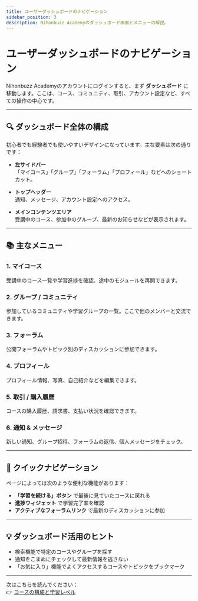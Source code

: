 ```yaml
---
title: ユーザーダッシュボードのナビゲーション
sidebar_position: 3
description: Nihonbuzz Academyのダッシュボード画面とメニューの解説。
---
```


# ユーザーダッシュボードのナビゲーション

Nihonbuzz Academyのアカウントにログインすると、まず **ダッシュボード** に移動します。ここは、コース、コミュニティ、取引、アカウント設定など、すべての操作の中心です。

---

## 🔍 ダッシュボード全体の構成

初心者でも経験者でも使いやすいデザインになっています。主な要素は次の通りです：

- **左サイドバー**  
  「マイコース」「グループ」「フォーラム」「プロフィール」などへのショートカット。

- **トップヘッダー**  
  通知、メッセージ、アカウント設定へのアクセス。

- **メインコンテンツエリア**  
  受講中のコース、参加中のグループ、最新のお知らせなどが表示されます。

---

## 📚 主なメニュー

### 1. **マイコース**  
受講中のコース一覧や学習進捗を確認、途中のモジュールを再開できます。

### 2. **グループ / コミュニティ**  
参加しているコミュニティや学習グループの一覧。ここで他のメンバーと交流できます。

### 3. **フォーラム**  
公開フォーラムやトピック別のディスカッションに参加できます。

### 4. **プロフィール**  
プロフィール情報、写真、自己紹介などを編集できます。

### 5. **取引 / 購入履歴**  
コースの購入履歴、請求書、支払い状況を確認できます。

### 6. **通知 & メッセージ**  
新しい通知、グループ招待、フォーラムの返信、個人メッセージをチェック。

---

## 🧭 クイックナビゲーション

ページによっては次のような便利な機能があります：

- **「学習を続ける」ボタン** で最後に見ていたコースに戻れる  
- **進捗ウィジェット** で学習完了率を確認  
- **アクティブなフォーラムリンク** で最新のディスカッションに参加  

---

## 💡 ダッシュボード活用のヒント

- 検索機能で特定のコースやグループを探す  
- 通知をこまめにチェックして最新情報を逃さない  
- 「お気に入り」機能でよくアクセスするコースやトピックをブックマーク  

---

次はこちらを読んでください：  
👉 [コースの構成と学習レベル](./struktur-kursus.md)
